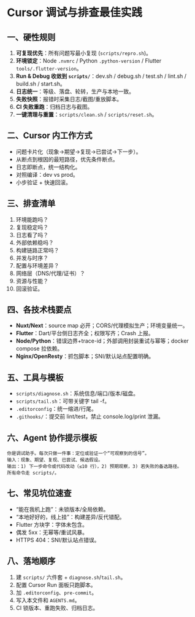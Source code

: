 # Cursor 调试与排查最佳实践

## 一、硬性规则
1. **可复现优先**：所有问题写最小复现 (`scripts/repro.sh`)。
2. **环境锁定**：Node `.nvmrc` / Python `.python-version` / Flutter `tools/.flutter-version`。
3. **Run & Debug 收敛到 `scripts/`**：dev.sh / debug.sh / test.sh / lint.sh / build.sh / start.sh。
4. **日志统一**：等级、落盘、轮转，生产与本地一致。
5. **失败快照**：报错时采集日志/截图/重放脚本。
6. **CI 失败重跑**：归档日志与截图。
7. **一键清理与重置**：`scripts/clean.sh` / `scripts/reset.sh`。

## 二、Cursor 内工作方式
- 问题卡片化（现象→期望→复现→已尝试→下一步）。
- 从断点到根因的最短路径，优先条件断点。
- 日志即断点，统一结构化。
- 对照编译：dev vs prod。
- 小步验证 + 快速回滚。

## 三、排查清单
1. 环境能跑吗？
2. 复现稳定吗？
3. 日志看了吗？
4. 外部依赖稳吗？
5. 构建链路正常吗？
6. 并发与时序？
7. 配置与环境差异？
8. 网络层（DNS/代理/证书）？
9. 资源与性能？
10. 回滚验证。

## 四、各技术栈要点
- **Nuxt/Next**：source map 必开；CORS/代理模拟生产；环境变量统一。
- **Flutter**：Dart/平台侧日志齐全；权限写齐；Crash 上报。
- **Node/Python**：错误边界+trace-id；外部调用封装重试与幂等；docker compose 拉依赖。
- **Nginx/OpenResty**：抓包脚本；SNI/默认站点配置明确。

## 五、工具与模板
- `scripts/diagnose.sh`：系统信息/端口/版本/磁盘。
- `scripts/tail.sh`：可带关键字 tail -f。
- `.editorconfig`：统一缩进/行尾。
- `.githooks/`：提交前 lint/test，禁止 console.log/print 泄漏。

## 六、Agent 协作提示模板
```
你是调试助手。每次只做一件事：定位或验证一个“可观察到的信号”。
输入：现象、期望、复现、已尝试、候选假设。
输出：1) 下一步命令或代码改动（≤10 行），2) 预期观察，3) 若失败的备选路径。
所有命令走 scripts/。
```

## 七、常见坑位速查
- “能在我机上跑”：未锁版本/全局依赖。
- “本地好好的，线上挂”：构建差异/反代错配。
- Flutter 方块字：字体未包含。
- 偶发 5xx：无幂等/重试风暴。
- HTTPS 404：SNI/默认站点错误。

## 八、落地顺序
1. 建 `scripts/` 六件套 + `diagnose.sh`/`tail.sh`。
2. 配置 Cursor Run 面板只跑脚本。
3. 加 `.editorconfig`、`pre-commit`。
4. 写入本文件和 `AGENTS.md`。
5. CI 锁版本、重跑失败、归档日志。
